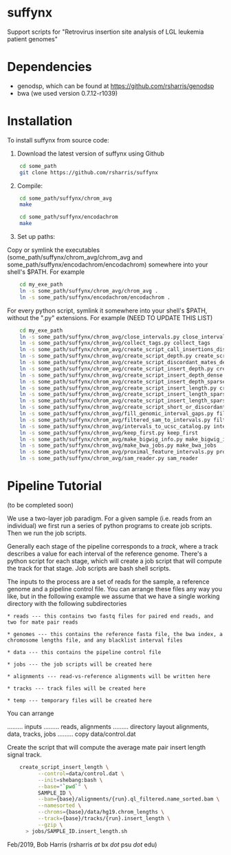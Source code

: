# suffynx
Support scripts for "Retrovirus insertion site analysis of LGL leukemia patient
genomes"

# Dependencies

* genodsp, which can be found at https://github.com/rsharris/genodsp
* bwa (we used version 0.7.12-r1039)

# Installation

To install suffynx from source code:  
1. Download the latest version of suffynx using Github  
```bash  
    cd some_path  
    git clone https://github.com/rsharris/suffynx  
```  
2. Compile:  
```bash  
    cd some_path/suffynx/chrom_avg  
    make  

    cd some_path/suffynx/encodachrom  
    make  
```

3. Set up paths:  

Copy or symlink the executables (some_path/suffynx/chrom_avg/chrom_avg and
some_path/suffynx/encodachrom/encodachrom) somewhere into your shell's $PATH.
For example
```bash  
    cd my_exe_path
    ln -s some_path/suffynx/chrom_avg/chrom_avg .
    ln -s some_path/suffynx/encodachrom/encodachrom .
```

For every python script, symlink it somewhere into your shell's $PATH, without
the ".py" extensions. For example
(NEED TO UPDATE THIS LIST)
```bash  
    cd my_exe_path
    ln -s some_path/suffynx/chrom_avg/close_intervals.py close_intervals
    ln -s some_path/suffynx/chrom_avg/collect_tags.py collect_tags
    ln -s some_path/suffynx/chrom_avg/create_script_call_insertions_discordant.py create_script_call_insertions_discordant
    ln -s some_path/suffynx/chrom_avg/create_script_depth.py create_script_depth
    ln -s some_path/suffynx/chrom_avg/create_script_discordant_mates_dense.py create_script_discordant_mates_dense
    ln -s some_path/suffynx/chrom_avg/create_script_insert_depth.py create_script_insert_depth
    ln -s some_path/suffynx/chrom_avg/create_script_insert_depth_dense.py create_script_insert_depth_dense
    ln -s some_path/suffynx/chrom_avg/create_script_insert_depth_sparse.py create_script_insert_depth_sparse
    ln -s some_path/suffynx/chrom_avg/create_script_insert_length.py create_script_insert_length
    ln -s some_path/suffynx/chrom_avg/create_script_insert_length_sparse.py create_script_insert_length_sparse
    ln -s some_path/suffynx/chrom_avg/create_script_insert_length_sparse_or_normal_inserts_sparse.py create_script_insert_length_sparse_or_normal_inserts_sparse
    ln -s some_path/suffynx/chrom_avg/create_script_short_or_discordant.py create_script_short_or_discordant
    ln -s some_path/suffynx/chrom_avg/fill_genomic_interval_gaps.py fill_genomic_interval_gaps
    ln -s some_path/suffynx/chrom_avg/filtered_sam_to_intervals.py filtered_sam_to_intervals
    ln -s some_path/suffynx/chrom_avg/intervals_to_ucsc_catalog.py intervals_to_ucsc_catalog
    ln -s some_path/suffynx/chrom_avg/keep_first.py keep_first
    ln -s some_path/suffynx/chrom_avg/make_bigwig_info.py make_bigwig_info
    ln -s some_path/suffynx/chrom_avg/make_bwa_jobs.py make_bwa_jobs
    ln -s some_path/suffynx/chrom_avg/proximal_feature_intervals.py proximal_feature_intervals
    ln -s some_path/suffynx/chrom_avg/sam_reader.py sam_reader
```

# Pipeline Tutorial

(to be completed soon)

We use a two-layer job paradigm. For a given sample (i.e. reads from an
individual) we first run a series of python programs to create job scripts.
Then we run the job scripts.

Generally each stage of the pipeline corresponds to a _track_, where a track
describes a value for each interval of the reference genome. There's a python
script for each stage, which will create a job script that will compute the
track for that stage.  Job scripts are bash shell scripts.

The inputs to the process are a set of reads for the sample, a reference genome
and a pipeline control file. You can arrange these files any way you like, but
in the following example we assume that we have a single working directory with
the following subdirectories

	* reads --- this contains two fastq files for paired end reads, and two for mate pair reads

	* genomes --- this contains the reference fasta file, the bwa index, a chromosome lengths file, and any blacklist interval files

	* data --- this contains the pipeline control file

	* jobs --- the job scripts will be created here

	* alignments --- read-vs-reference alignments will be written here

	* tracks --- track files will be created here

	* temp --- temporary files will be created here

You can arrange 

……… inputs
……… reads, alignments
……… directory layout alignments, data, tracks, jobs
……… copy data/control.dat

Create the script that will compute the average mate pair insert length signal
track.

```bash  
    create_script_insert_length \
          --control=data/control.dat \
          --init=shebang:bash \
          --base="`pwd`" \
          SAMPLE_ID \
          --bam={base}/alignments/{run}.ql_filtered.name_sorted.bam \
          --namesorted \
          --chroms={base}/data/hg19.chrom_lengths \
          --track={base}/tracks/{run}.insert_length \
          --gzip \
      > jobs/SAMPLE_ID.insert_length.sh
```

Feb/2019, Bob Harris (rsharris *at* bx *dot* psu *dot* edu)
